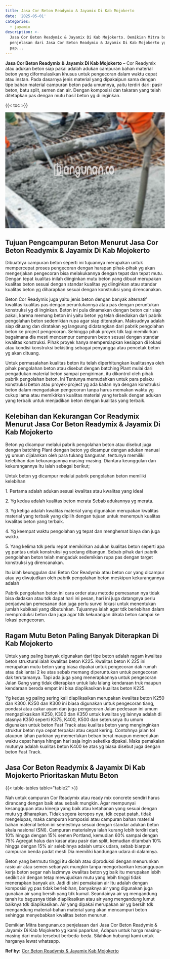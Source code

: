 ```yaml
---
title: Jasa Cor Beton Readymix & Jayamix Di Kab Mojokerto
date: '2025-05-01'
categories:
  - jayamix
description: >-
  Jasa Cor Beton Readymix & Jayamix Di Kab Mojokerto. Demikian Mitra bangunan.co
  penjelasan dari Jasa Cor Beton Readymix & Jayamix Di Kab Mojokerto yg kami
  pap...
---
```


**Jasa Cor Beton Readymix & Jayamix Di Kab Mojokerto** – Cor Readymix atau adukan beton siap pakai adalah adukan campuran bahan material beton yang diformulasikan khusus untuk pengecoran dalam waktu cepat atau instan. Pada dasarnya jenis material yang dipakaipun sama dengan tipe bahan material campuran beton pada umumnya, yaitu terdiri dari: pasir beton, batu split, semen dan air. Dengan komposisi dan takaran yang telah ditetapkan pas dengan mutu hasil beton yg di inginkan.

{{< toc >}}

![Jasa Cor Beton Readymix & Jayamix Di Kab Mojokerto](/images/jasa-cor-readymix-41.png)

## Tujuan Pengcampuran Beton Menurut Jasa Cor Beton Readymix & Jayamix Di Kab Mojokerto

Dibuatnya campuran beton seperti ini tujuannya merupakan untuk mempercepat proses pengecoran dengan harapan pihak-pihak yg akan mengerjakan pengecoran bisa melakukannya dengan tepat dan tepat mutu. Dengan tepat kualitas inilah diinginkan mutu beton yang dibuat merupakan kualitas beton sesuai dengan standar kualitas yg diinginkan atau standar kualitas beton yg diharapkan sesuai dengan konstruksi yang direncanakan.

Beton Cor Readymix juga yaitu jenis beton dengan banyak alternatif kwalitas kualitas pas dengan peruntukannya atau pas dengan peruntukan konstruksi yg di inginkan. Beton ini pula dinamakan dengan beton cair siap pakai, karena memang beton ini yaitu beton yg telah disediakan dari pabrik pengolahan beton sedemikian rupa agar siap diterapkan. Maksudnya adalah siap dituang dan diratakan yg langsung didatangkan dari pabrik pengolahan beton ke project pengecoran. Sehingga pihak proyek tdk lagi memikirkan bagaimana dia mesti mencampur campuran beton sesuai dengan standar kwalitas konstruksi. Pihak proyek hanya mempersiapkan kesiapan di lokasi atau kondisi konstruksi bekisting sebagai penyangga atau pencetak beton yg akan dituang.

Untuk permasalahan kualitas beton itu telah diperhitungkan kualitasnya oleh pihak pengolahan beton atau disebut dengan batching Plant mulai dari pengadukan material beton sampai pengiriman, itu dikontrol oleh pihak pabrik pengolahan beton. Ini Tentunya memudahkan untuk para pelaku konstruksi beton atau proyek-project yg ada kaitan nya dengan konstruksi beton dalam mengadakan pengecoran tanpa harus memakan waktu yg cukup lama atau memikirkan kualitas material yang terbaik dengan adukan yang terbaik untuk menjadikan beton dengan kualitas yang terbaik.

## Kelebihan dan Kekurangan Cor Readymix Menurut Jasa Cor Beton Readymix & Jayamix Di Kab Mojokerto

Beton yg dicampur melalui pabrik pengolahan beton atau disebut juga dengan batching Plant dengan beton yg dicampur dengan adukan manual yg umum dijalankan oleh para tukang bangunan, tentunya memiliki kelebihan dan kekurangannya masing-masing. Diantara keunggulan dan kekurangannya Itu ialah sebagai berikut;

Untuk beton yg dicampur melalui pabrik pengolahan beton memiliki kelebihan

1\. Pertama adalah adukan sesuai kwalitas atau kwalitas yang ideal

2\. Yg kedua adalah kualitas beton merata Sebab adukannya yg merata.

3\. Yg ketiga adalah kwalitas material yang digunakan merupakan kwalitas material yang terbaik yang dipilih dengan tujuan untuk menempuh kualitas kwalitas beton yang terbaik.

4\. Yg keempat waktu pengolahan yg tepat dan menghemat biaya dan juga waktu.

5\. Yang kelima tdk perlu repot memikirkan adukan kualitas beton seperti apa yg pantas untuk konstruksi yg sedang dibangun. Sebab pihak dari pabrik pengolahan beton telah mengaduk sedemikian rupa pas dengan target konstruksi yg direncanakan.

Itu ialah keunggulan dari Beton Cor Readymix atau beton cor yang dicampur atau yg diwujudkan oleh pabrik pengolahan beton meskipun kekurangannya adalah

Pabrik pengolahan beton ini cara order atau metode pemesanan nya tidak bisa dadakan atau tdk dapat hari ini pesan, hari ini juga datangnya perlu penjadwalan pemesanan dan juga perlu survei lokasi untuk menentukan jumlah kubikasi yang dibutuhkan. Tujuannya ialah agar tdk berlebihan dalam memproduksi beton dan juga agar tdk kekurangan dikala beton sampai ke lokasi pengecoran.

## Ragam Mutu Beton Paling Banyak Diterapkan Di Kab Mojokerto

Untuk yang paling banyak digunakan dari tipe beton adalah ragam kwalitas beton struktural ialah kwalitas beton K225. Kwalitas beton K 225 ini merupakan mutu beton yang biasa dipakai untuk pengecoran dak rumah atau dak lantai 2 ke atas sebab memang diperuntukan untuk pengecoran dak terutamanya. Tapi ada juga yang menerapkannya untuk pengecoran Jalan Gang yang tidak diterapkan untuk lalu lalang kendaraan truk maupun kendaraan beroda empat ini bisa diaplikasikan kualitas beton K225.

Yg kedua yg paling sering kali diaplikasikan merupakan kwalitas beton K250 dan K300. K250 dan K300 ini biasa digunakan untuk pengecoran tiang, pondasi atau cakar ayam dan juga pengecoran Jalan pedesaan ini umum mengaplikasikan K250, K300 dan K350 untuk kwalitas yg lainnya adalah di atasnya K350 seperti K375, K400, K500 dan seterusnya itu umum digunakan untuk beton Fast Track atau kualitas beton yang menginginkan struktur beton nya cepat terpakai atau cepat kering. Contohnya jalan tol ataupun lahan parkiran yg memerlukan beban berat maupun memerlukan waktu cepat hanya hitngan hari saja ingin seketika dipakai. Maka pemakaian mutunya adalah kualitas beton K400 ke atas yg biasa disebut juga dengan beton Fast Track.

## Jasa Cor Beton Readymix & Jayamix Di Kab Mojokerto Prioritaskan Mutu Beton

{{< table-tables table="table2" >}}

Nah untuk campuran Cor Readymix atau ready mix concrete sendiri harus dirancang dengan baik atau sebaik mungkin. Agar mempunyai kesanggupan atau kinerja yang baik atau ketahanan yang sesuai dengan mutu yg diharapkan. Tidak segera keropos nya, tdk cepat patah, tidak mengelupas, maka campuran komposisi atau campuran bahan material bahan material beton ini semestinya sesuai dengan standar adukan beton skala nasional (SNI). Campuran materialnya ialah kurang lebih terdiri dari; 10% hingga dengan 15% semen Portland, kemudian 60% sampai dengan 75% Agregat halus dan kasar atau pasir dan split, kemudian ditambah 10% hingga dengan 15% air selebihnya adalah untuk udara, sebab biarpun campuran benda padat mesti Dia memiliki kandungan udara di dalamnya.

Beton yang bermutu tinggi itu diolah atau diproduksi dengan menurunkan rasio air atau semen sebanyak mungkin tanpa mengorbankan kesanggupan kerja beton segar nah lazimnya kwalitas beton yg baik itu merupakan lebih sedikit air dengan tetap mewujudkan mutu yang lebih tinggi tidak menerapkan banyak air. Jadi di sini pemakaian air Itu adalah dengan komposisi yg pas tidak berlebihan, banyaknya air yang digunakan juga gunakan air yang bersih yang tdk kumal. Seandainya air yg mengandung tanah itu bagusnya tidak diaplikasikan atau air yang mengandung lumut baiknya tdk diaplikasikan. Air yang dipakai merupakan air yg bersih tdk mengandung material-bahan material yang akan mencampuri beton sehingga menyebabkan kwalitas beton menurun.

Demikian Mitra bangunan.co penjelasan dari Jasa Cor Beton Readymix & Jayamix Di Kab Mojokerto yg kami paparkan, Adapun untuk harga masing-masing dari mutu tersebut berbeda-beda. Silahkan hubungi kami untuk harganya lewat whatsapp.

**Ref by:** [Cor Beton Readymix & Jayamix Kab Mojokerto](https://id.wikipedia.org/wiki/Cor)
